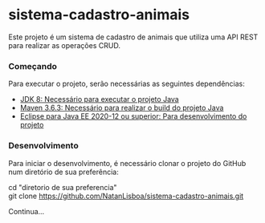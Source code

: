 # sistema-cadastro-animais
Este projeto é um sistema de cadastro de animais que utiliza uma API REST para realizar as operações CRUD.

### Começando
Para executar o projeto, serão necessárias as seguintes dependências:
* [JDK 8: Necessário para executar o projeto Java](https://www.oracle.com/br/java/technologies/javase/javase-jdk8-downloads.html)
* [Maven 3.6.3: Necessário para realizar o build do projeto Java](https://maven.apache.org/download.cgi)
* [Eclipse para Java EE 2020-12 ou superior: Para desenvolvimento do projeto](https://www.eclipse.org/downloads/packages/)

### Desenvolvimento
Para iniciar o desenvolvimento, é necessário clonar o projeto do GitHub num diretório de sua preferência:

cd "diretorio de sua preferencia"  
git clone https://github.com/NatanLisboa/sistema-cadastro-animais.git

Continua...
